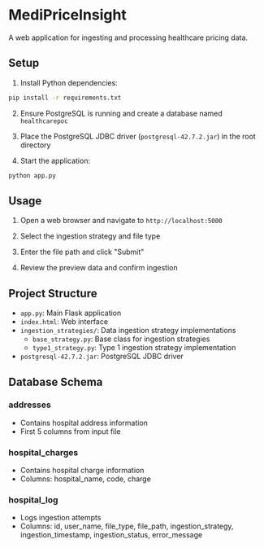 # MediPriceInsight

A web application for ingesting and processing healthcare pricing data.

## Setup

1. Install Python dependencies:
```bash
pip install -r requirements.txt
```

2. Ensure PostgreSQL is running and create a database named `healthcarepoc`

3. Place the PostgreSQL JDBC driver (`postgresql-42.7.2.jar`) in the root directory

4. Start the application:
```bash
python app.py
```

## Usage

1. Open a web browser and navigate to `http://localhost:5000`

2. Select the ingestion strategy and file type

3. Enter the file path and click "Submit"

4. Review the preview data and confirm ingestion

## Project Structure

- `app.py`: Main Flask application
- `index.html`: Web interface
- `ingestion_strategies/`: Data ingestion strategy implementations
  - `base_strategy.py`: Base class for ingestion strategies
  - `type1_strategy.py`: Type 1 ingestion strategy implementation
- `postgresql-42.7.2.jar`: PostgreSQL JDBC driver

## Database Schema

### addresses
- Contains hospital address information
- First 5 columns from input file

### hospital_charges
- Contains hospital charge information
- Columns: hospital_name, code, charge

### hospital_log
- Logs ingestion attempts
- Columns: id, user_name, file_type, file_path, ingestion_strategy, ingestion_timestamp, ingestion_status, error_message 